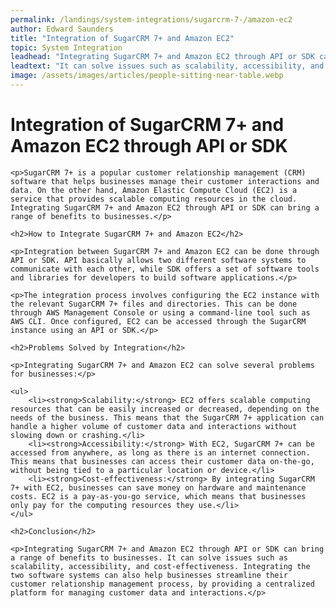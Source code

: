 ```yaml
---
permalink: /landings/system-integrations/sugarcrm-7-/amazon-ec2
author: Edward Saunders
title: "Integration of SugarCRM 7+ and Amazon EC2"
topic: System Integration
leadhead: "Integrating SugarCRM 7+ and Amazon EC2 through API or SDK can bring a range of benefits to businesses"
leadtext: "It can solve issues such as scalability, accessibility, and cost-effectiveness. Integrating the two software systems can also help businesses streamline their customer relationship management process, by providing a centralized platform for managing customer data and interactions."
image: /assets/images/articles/people-sitting-near-table.webp
---
```

<div class="arttext">	<h1>Integration of SugarCRM 7+ and Amazon EC2 through API or SDK</h1>

	<p>SugarCRM 7+ is a popular customer relationship management (CRM) software that helps businesses manage their customer interactions and data. On the other hand, Amazon Elastic Compute Cloud (EC2) is a service that provides scalable computing resources in the cloud. Integrating SugarCRM 7+ and Amazon EC2 through API or SDK can bring a range of benefits to businesses.</p>

	<h2>How to Integrate SugarCRM 7+ and Amazon EC2</h2>

	<p>Integration between SugarCRM 7+ and Amazon EC2 can be done through API or SDK. API basically allows two different software systems to communicate with each other, while SDK offers a set of software tools and libraries for developers to build software applications.</p>

	<p>The integration process involves configuring the EC2 instance with the relevant SugarCRM 7+ files and directories. This can be done through AWS Management Console or using a command-line tool such as AWS CLI. Once configured, EC2 can be accessed through the SugarCRM instance using an API or SDK.</p>

	<h2>Problems Solved by Integration</h2>

	<p>Integrating SugarCRM 7+ and Amazon EC2 can solve several problems for businesses:</p>

	<ul>
		<li><strong>Scalability:</strong> EC2 offers scalable computing resources that can be easily increased or decreased, depending on the needs of the business. This means that the SugarCRM 7+ application can handle a higher volume of customer data and interactions without slowing down or crashing.</li>
		<li><strong>Accessibility:</strong> With EC2, SugarCRM 7+ can be accessed from anywhere, as long as there is an internet connection. This means that businesses can access their customer data on-the-go, without being tied to a particular location or device.</li>
		<li><strong>Cost-effectiveness:</strong> By integrating SugarCRM 7+ with EC2, businesses can save money on hardware and maintenance costs. EC2 is a pay-as-you-go service, which means that businesses only pay for the computing resources they use.</li>
	</ul>

	<h2>Conclusion</h2>

	<p>Integrating SugarCRM 7+ and Amazon EC2 through API or SDK can bring a range of benefits to businesses. It can solve issues such as scalability, accessibility, and cost-effectiveness. Integrating the two software systems can also help businesses streamline their customer relationship management process, by providing a centralized platform for managing customer data and interactions.</p>

</div>